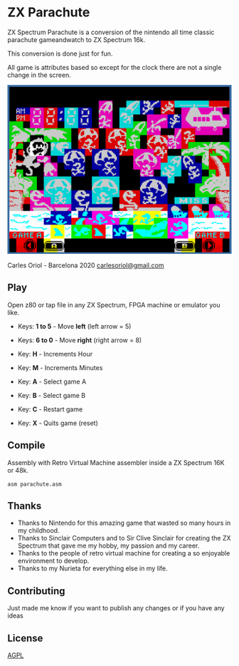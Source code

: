 # ZX Parachute

ZX Spectrum Parachute is a conversion of the nintendo all time classic parachute gameandwatch to ZX Spectrum 16k.

This conversion is done just for fun.

All game is attributes based so except for the clock there are not a single change in the screen.

![Alt text](test_stuff_and_references/attribute.png)

Carles Oriol - Barcelona 2020
carlesoriol@gmail.com

## Play

Open z80 or tap file in any ZX Spectrum, FPGA machine or emulator you like.

* Keys: **1 to 5** - Move **left**  (left arrow = 5)
* Keys: **6 to 0** - Move **right** (right arrow = 8)

* Key: **H** - Increments Hour
* Key: **M** - Increments Minutes

* Key: **A** - Select game A
* Key: **B** - Select game B

* Key: **C** - Restart game 
* Key: **X** - Quits game (reset)


## Compile

Assembly with Retro Virtual Machine assembler inside a ZX Spectrum 16K or 48k.

```
asm parachute.asm
```


## Thanks

* Thanks to Nintendo for this amazing game that wasted so many hours in my childhood.
* Thanks to Sinclair Computers and to Sir Clive Sinclair for creating the ZX Spectrum that gave me my hobby, my passion and my career.
* Thanks to the people of retro virtual machine for creating a so enjoyable environment to develop.
* Thanks to my Nurieta for everything else in my life.

## Contributing
Just made me know if you want to publish any changes or if you have any ideas

## License
[AGPL](https://choosealicense.com/licenses/agpl/)
